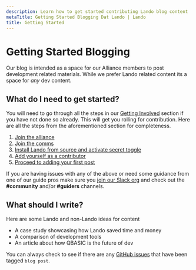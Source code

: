```yaml
---
description: Learn how to get started contributing Lando blog content
metaTitle: Getting Started Blogging Dat Lando | Lando
title: Getting Started
---
```


# Getting Started Blogging

Our blog is intended as a space for our Alliance members to post development related materials. While we prefer Lando related content its a space for _any_ dev content.

## What do I need to get started?

You will need to go through all the steps in our [Getting Involved](contributing) section if you have not done so already. This will get you rolling for contribution. Here are all the steps from the aforementioned section for completeness.

1. [Join the alliance](./join.md)
2. [Join the comms](./comms.md)
3. [Install Lando from source and activate secret toggle](./activate.md)
4. [Add yourself as a contributor](./first.md)
5. [Proceed to adding your first post](./blogging-add.md)

If you are having issues with any of the above or need some guidance from one of our guide pros make sure you [join our Slack org](https://launchpass.com/devwithlando) and check out the **#community** and/or **#guiders** channels.

## What should I write?

Here are some Lando and non-Lando ideas for content

* A case study showcasing how Lando saved time and money
* A comparison of development tools
* An article about how QBASIC is the future of dev

You can always check to see if there are any [GitHub issues](https://github.com/lando/lando/labels/guide) that have been tagged `blog post`.
